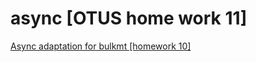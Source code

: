 # async [OTUS home work 11]
[Async adaptation for bulkmt [homework 10]](https://github.com/SergeiNA/bulkmt)


